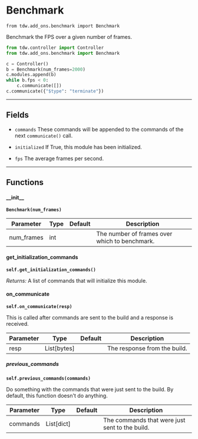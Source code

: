# Benchmark

`from tdw.add_ons.benchmark import Benchmark`

Benchmark the FPS over a given number of frames.

```python
from tdw.controller import Controller
from tdw.add_ons.benchmark import Benchmark

c = Controller()
b = Benchmark(num_frames=2000)
c.modules.append(b)
while b.fps < 0:
    c.communicate([])
c.communicate({"$type": "terminate"})
```

***

## Fields

- `commands` These commands will be appended to the commands of the next `communicate()` call.

- `initialized` If True, this module has been initialized.

- `fps` The average frames per second.

***

## Functions

#### \_\_init\_\_

**`Benchmark(num_frames)`**

| Parameter | Type | Default | Description |
| --- | --- | --- | --- |
| num_frames |  int |  | The number of frames over which to benchmark. |

#### get_initialization_commands

**`self.get_initialization_commands()`**

_Returns:_  A list of commands that will initialize this module.

#### on_communicate

**`self.on_communicate(resp)`**

This is called after commands are sent to the build and a response is received.

| Parameter | Type | Default | Description |
| --- | --- | --- | --- |
| resp |  List[bytes] |  | The response from the build. |

##### previous_commands

**`self.previous_commands(commands)`**

Do something with the commands that were just sent to the build. By default, this function doesn't do anything.

| Parameter | Type | Default | Description |
| --- | --- | --- | --- |
| commands |  List[dict] |  | The commands that were just sent to the build. |



